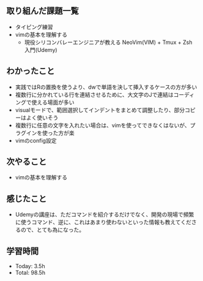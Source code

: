 ## 取り組んだ課題一覧
- タイピング練習
- vimの基本を理解する
  - 現役シリコンバレーエンジニアが教える NeoVim(VIM) + Tmux + Zsh 入門(Udemy)
## わかったこと
- 実践ではRの置換を使うより、dwで単語を決して挿入するケースの方が多い
- 複数行に分かれている行を連結させるために、大文字のJで連結はコーディングで使える場面が多い
- visualモードで、範囲選択してインデントをまとめて調整したり、部分コピーはよく使いそう
- 複数行に任意の文字を入れたい場合は、vimを使ってできなくはないが、プラグインを使った方が楽
- vimのconfig設定
## 次やること
- vimの基本を理解する
## 感じたこと
- Udemyの講座は、ただコマンドを紹介するだけでなく、開発の現場で頻繁に使うコマンド、逆に、これはあまり使わないといった情報も教えてくださるので、とても為になった。
## 学習時間
- Today: 3.5h
- Total: 98.5h
